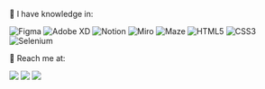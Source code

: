 💬 I have knowledge in:

  ![Figma](https://img.shields.io/badge/figma-%23F24E1E.svg?style=for-the-badge&logo=figma&logoColor=white)
  ![Adobe XD](https://img.shields.io/badge/Adobe%20XD-470137?style=for-the-badge&logo=Adobe%20XD&logoColor=#FF61F6)
  ![Notion](https://img.shields.io/badge/notion-%23121011.svg?style=for-the-badge&logo=notion&logoColor=white)
  ![Miro](https://img.shields.io/badge/miro-%23123.svg?style=for-the-badge&logo=miro&logoColor=FFD02F)
  ![Maze](https://img.shields.io/badge/maze-%230056D2.svg?style=for-the-badge&logo=maze&logoColor=white)
  ![HTML5](https://img.shields.io/badge/html5-%23E34F26.svg?style=for-the-badge&logo=html5&logoColor=white)
  ![CSS3](https://img.shields.io/badge/css3-%231572B6.svg?style=for-the-badge&logo=css3&logoColor=white)
  ![Selenium](https://img.shields.io/badge/-selenium-%231572B6?style=for-the-badge&logo=selenium&logoColor=white)

<p align="left">
  💌 Reach me at:
</p>
<p align="left">
  <a href="mailto:felipe.murata10@gmail.com?Subject=Visitei%20seu%20perfil%20no%20GitHub%21" alt="Gmail">
  <img src="https://img.shields.io/badge/-Gmail-FF0000?style=flat-square&labelColor=FF0000&logo=gmail&logoColor=white&link=felipe.murata10@gmail.com" /></a>

  <a href="https://www.linkedin.com/in/felipe-murata/" alt="Linkedin">
  <img src="https://img.shields.io/badge/-Linkedin-0e76a8?style=flat-square&logo=Linkedin&logoColor=white&link=https://www.linkedin.com/in/felipe-murata/" /></a>

  <a href="https://sites.google.com/view/felipemurata/homepage" alt="Meu Portfólio">
  <img src="https://img.shields.io/badge/-website-000000?style=flat-square&logo=About.me&logoColor=white&link=https://sites.google.com/view/felipemurata/homepage" /></a>
</p>  
